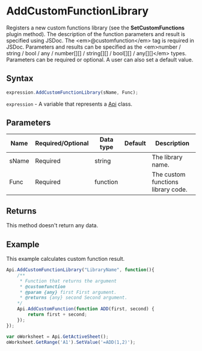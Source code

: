 # AddCustomFunctionLibrary

Registers a new custom functions library (see the **SetCustomFunctions** plugin method).
The description of the function parameters and result is specified using JSDoc. The &lt;em&gt;@customfunction&lt;/em&gt; tag is required in JSDoc.
Parameters and results can be specified as the &lt;em&gt;number / string / bool / any / number[][] / string[][] / bool[][] / any[][]&lt;/em&gt; types.
Parameters can be required or optional. A user can also set a default value.

## Syntax

```javascript
expression.AddCustomFunctionLibrary(sName, Func);
```

`expression` - A variable that represents a [Api](../Api.md) class.

## Parameters

| **Name** | **Required/Optional** | **Data type** | **Default** | **Description** |
| ------------- | ------------- | ------------- | ------------- | ------------- |
| sName | Required | string |  | The library name. |
| Func | Required | function |  | The custom functions library code. |

## Returns

This method doesn't return any data.

## Example

This example calculates custom function result.

```javascript
Api.AddCustomFunctionLibrary("LibraryName", function(){
    /**
     * Function that returns the argument
     * @customfunction
     * @param {any} first First argument.
     * @returns {any} second Second argument.
    */
    Api.AddCustomFunction(function ADD(first, second) {
        return first + second;
    });
});

var oWorksheet = Api.GetActiveSheet();
oWorksheet.GetRange('A1').SetValue('=ADD(1,2)');
```
